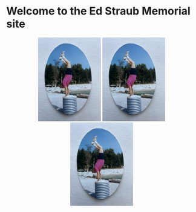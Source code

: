 # Welcome to the Ed Straub Memorial site

<p align="center" width="100%">
    <img width="33%" src="img/image_67218945.JPG">
    <img width="33%" src="img/image_67218945.JPG">
    <img width="33%" src="img/image_67218945.JPG">
</p>
